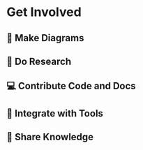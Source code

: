 # Get Involved

## 🌹 Make Diagrams

## 🔭 Do Research

## 💻 Contribute Code and Docs

## 💞 Integrate with Tools

## 💬 Share Knowledge
